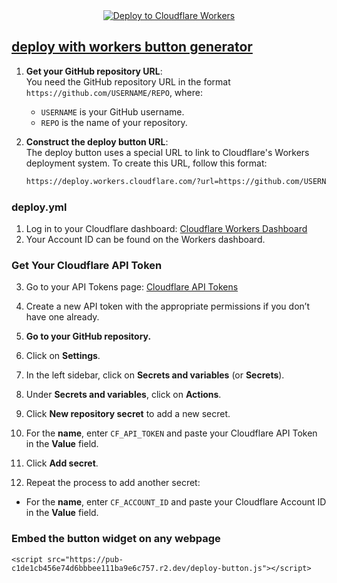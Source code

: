 <center>
  <a href="https://deploy.workers.cloudflare.com/?url=https://github.com/sudo-self/deploy-button">
    <img src="https://deploy.workers.cloudflare.com/button" alt="Deploy to Cloudflare Workers" />
  </a>
</center>

## <a href="https://bucket.jessejesse.com/deploy.html">deploy with workers button generator</a>


1. **Get your GitHub repository URL**:  
   You need the GitHub repository URL in the format `https://github.com/USERNAME/REPO`, where:
   - `USERNAME` is your GitHub username.
   - `REPO` is the name of your repository.
  
2. **Construct the deploy button URL**:  
   The deploy button uses a special URL to link to Cloudflare's Workers deployment system. To create this URL, follow this format:

   ```html
   https://deploy.workers.cloudflare.com/?url=https://github.com/USERNAME/REPO

### deploy.yml

1. Log in to your Cloudflare dashboard: [Cloudflare Workers Dashboard](https://dash.cloudflare.com/?to=/:account/workers)
2. Your Account ID can be found on the Workers dashboard.

### Get Your Cloudflare API Token

3. Go to your API Tokens page: [Cloudflare API Tokens](https://dash.cloudflare.com/profile/api-tokens)
4. Create a new API token with the appropriate permissions if you don’t have one already.


5. **Go to your GitHub repository.**
5. Click on **Settings**.
7. In the left sidebar, click on **Secrets and variables** (or **Secrets**).
8. Under **Secrets and variables**, click on **Actions**.
9. Click **New repository secret** to add a new secret.
10. For the **name**, enter `CF_API_TOKEN` and paste your Cloudflare API Token in the **Value** field.
11. Click **Add secret**.
12. Repeat the process to add another secret:
   - For the **name**, enter `CF_ACCOUNT_ID` and paste your Cloudflare Account ID in the **Value** field.

### Embed the button widget on any webpage

```
<script src="https://pub-c1de1cb456e74d6bbbee111ba9e6c757.r2.dev/deploy-button.js"></script>
```

